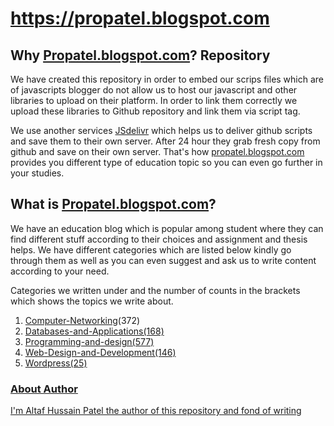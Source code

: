 # https://propatel.blogspot.com

<h2>Why <a href="https://propatel.blogspot.com">Propatel.blogspot.com</a>? Repository</h2>
We have created this repository in order to embed our scrips files which are of javascripts blogger do not allow us to host our javascript and other libraries to upload on their platform. In order to link them correctly we upload these libraries to Github repository and link them via script tag.

We use another services <a href="https://cdn.jsdelivr.net" rel="nofollow">JSdelivr</a> which helps us to deliver github scripts and save them to their own server. After 24 hour they grab fresh copy from github and save on their own server. That's how <a href="https://propatel.blogspot.com">propatel.blogspot.com</a> provides you different type of education topic so you can even go further in your studies. 

<h2>What is <a href="https://propatel.blogspot.com">Propatel.blogspot.com</a>?</h2>
We have an education blog which is popular among student where they can find different stuff according to their choices and assignment and thesis helps.
We have different categories which are listed below kindly go through them as well as you can even suggest and ask us to write content according to your need.

Categories we written under and the number of counts in the brackets which shows the topics we write about.
1. <a href="https://propatel.blogspot.com/search/label/Computer-Networking" target="_blank">Computer-Networking</a>(372)
2. <a href="https://propatel.blogspot.com/search/label/Databases-and-Applications" target="_blank">Databases-and-Applications(168)
3. <a href="https://propatel.blogspot.com/search/label/Programming-and-design" target="_blank">Programming-and-design(577)
4. <a href="https://propatel.blogspot.com/search/label/Web-Design-and-Development" target="_blank">Web-Design-and-Development(146)
5. <a href="https://propatel.blogspot.com/search/label/Wordpress" target="_blank">Wordpress(25)


<h3>About Author</h3>
I'm Altaf Hussain Patel the author of this repository and fond of writing 
